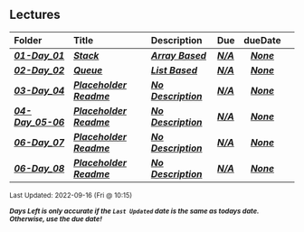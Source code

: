 ## Lectures

| Folder | Title | Description | Due | dueDate |  |
|:------|:------|:------|:------|:-----:|-----|
| ***<a href="https://github.com/rugbyprof/2143-Object-Oriented-Programming/tree/master/Lectures/01-Day_01">01-Day_01</a>*** | ***<a href="https://github.com/rugbyprof/2143-Object-Oriented-Programming/tree/master/Lectures/01-Day_01"> Stack </a>*** | ***<a href="https://github.com/rugbyprof/2143-Object-Oriented-Programming/tree/master/Lectures/01-Day_01"> Array Based</a>*** | ***<a href="https://github.com/rugbyprof/2143-Object-Oriented-Programming/tree/master/Lectures/01-Day_01">N/A</a>*** | ***<a href="https://github.com/rugbyprof/2143-Object-Oriented-Programming/tree/master/Lectures/01-Day_01">None</a>*** |  |
| ***<a href="https://github.com/rugbyprof/2143-Object-Oriented-Programming/tree/master/Lectures/02-Day_02">02-Day_02</a>*** | ***<a href="https://github.com/rugbyprof/2143-Object-Oriented-Programming/tree/master/Lectures/02-Day_02"> Queue </a>*** | ***<a href="https://github.com/rugbyprof/2143-Object-Oriented-Programming/tree/master/Lectures/02-Day_02"> List Based</a>*** | ***<a href="https://github.com/rugbyprof/2143-Object-Oriented-Programming/tree/master/Lectures/02-Day_02">N/A</a>*** | ***<a href="https://github.com/rugbyprof/2143-Object-Oriented-Programming/tree/master/Lectures/02-Day_02">None</a>*** |  |
| ***<a href="https://github.com/rugbyprof/2143-Object-Oriented-Programming/tree/master/Lectures/03-Day_04">03-Day_04</a>*** | ***<a href="https://github.com/rugbyprof/2143-Object-Oriented-Programming/tree/master/Lectures/03-Day_04"> Placeholder Readme </a>*** | ***<a href="https://github.com/rugbyprof/2143-Object-Oriented-Programming/tree/master/Lectures/03-Day_04"> No Description</a>*** | ***<a href="https://github.com/rugbyprof/2143-Object-Oriented-Programming/tree/master/Lectures/03-Day_04">N/A</a>*** | ***<a href="https://github.com/rugbyprof/2143-Object-Oriented-Programming/tree/master/Lectures/03-Day_04">None</a>*** |  |
| ***<a href="https://github.com/rugbyprof/2143-Object-Oriented-Programming/tree/master/Lectures/04-Day_05-06">04-Day_05-06</a>*** | ***<a href="https://github.com/rugbyprof/2143-Object-Oriented-Programming/tree/master/Lectures/04-Day_05-06"> Placeholder Readme </a>*** | ***<a href="https://github.com/rugbyprof/2143-Object-Oriented-Programming/tree/master/Lectures/04-Day_05-06"> No Description</a>*** | ***<a href="https://github.com/rugbyprof/2143-Object-Oriented-Programming/tree/master/Lectures/04-Day_05-06">N/A</a>*** | ***<a href="https://github.com/rugbyprof/2143-Object-Oriented-Programming/tree/master/Lectures/04-Day_05-06">None</a>*** |  |
| ***<a href="https://github.com/rugbyprof/2143-Object-Oriented-Programming/tree/master/Lectures/06-Day_07">06-Day_07</a>*** | ***<a href="https://github.com/rugbyprof/2143-Object-Oriented-Programming/tree/master/Lectures/06-Day_07"> Placeholder Readme </a>*** | ***<a href="https://github.com/rugbyprof/2143-Object-Oriented-Programming/tree/master/Lectures/06-Day_07"> No Description</a>*** | ***<a href="https://github.com/rugbyprof/2143-Object-Oriented-Programming/tree/master/Lectures/06-Day_07">N/A</a>*** | ***<a href="https://github.com/rugbyprof/2143-Object-Oriented-Programming/tree/master/Lectures/06-Day_07">None</a>*** |  |
| ***<a href="https://github.com/rugbyprof/2143-Object-Oriented-Programming/tree/master/Lectures/06-Day_08">06-Day_08</a>*** | ***<a href="https://github.com/rugbyprof/2143-Object-Oriented-Programming/tree/master/Lectures/06-Day_08"> Placeholder Readme </a>*** | ***<a href="https://github.com/rugbyprof/2143-Object-Oriented-Programming/tree/master/Lectures/06-Day_08"> No Description</a>*** | ***<a href="https://github.com/rugbyprof/2143-Object-Oriented-Programming/tree/master/Lectures/06-Day_08">N/A</a>*** | ***<a href="https://github.com/rugbyprof/2143-Object-Oriented-Programming/tree/master/Lectures/06-Day_08">None</a>*** |  |

<sup>Last Updated: 2022-09-16 (Fri @ 10:15)</sup> 

<sup>***Days Left is only accurate if the `Last Updated` date is the same as todays date. Otherwise, use the due date!***</sup> 